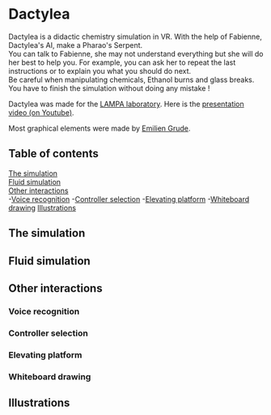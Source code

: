 # Dactylea

Dactylea is a didactic chemistry simulation in VR. With the help of Fabienne, Dactylea's AI, make a Pharao's Serpent.  
You can talk to Fabienne, she may not understand everything but she will do her best to help you. For example, you can ask her to repeat the last instructions or to explain you what you should do next.  
Be careful when manipulating chemicals, Ethanol burns and glass breaks. You have to finish the simulation without doing any mistake !  

Dactylea was made for the [LAMPA laboratory](http://lampa.ensam.eu/).
Here is the [presentation video (on Youtube)](https://www.youtube.com/watch?v=ghqWI-w7M_k).

Most graphical elements were made by [Emilien Grude](https://www.artstation.com/scraick).

## Table of contents
[The simulation](#the-simulation)  
[Fluid simulation](#fluid-simulation)  
[Other interactions](#other-interactions)  
-[Voice recognition](#voice-recognition)
-[Controller selection](#controller-selection)
-[Elevating platform](#elevating-platform)
-[Whiteboard drawing](#whiteboard-drawing)
[Illustrations](#illustrations)  

## The simulation

## Fluid simulation

## Other interactions

### Voice recognition

### Controller selection

### Elevating platform

### Whiteboard drawing

## Illustrations